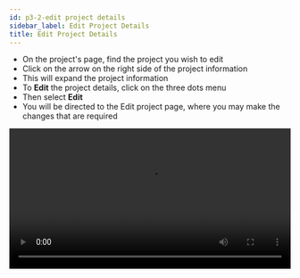 ```yaml
---
id: p3-2-edit project details
sidebar_label: Edit Project Details
title: Edit Project Details
---
```

- On the project's page, find the project you wish to edit
- Click on the arrow on the right side of the project information
- This will expand the project information
- To **Edit** the project details, click on the three dots menu
- Then select **Edit**
- You will be directed to the Edit project page, where you may make the changes that are required

<video controls src="/assets/editing-project.mov" width="100%" type="video/mov"/>

By following the previous list of instructions, you will be directed to the **Edit Project** page of the app. 

Another interesting feature on the **Edit Project** screen is the **Advanced Settings.**